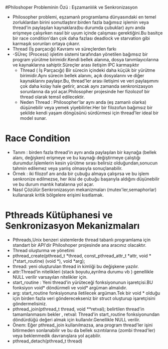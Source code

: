 #Philoshoper Probleminin Özü : Eşzamanlılık ve Senkronizasyon
- Philosopher problemi, eşzamanlı programlama dünyasındaki en temel zorluklardan birini somutlaştırır:birden fazla bağımsız işlemin veya thread'in paylaşılan kaynaklara(bu durumda çubuklar) aynı anda erişmeye çalışırken nasıl bir uyum içinde çalışması gerektiğini.Bu basitçe bir race condition'dan çok daha fazlası deadlock ve starvation gibi karmaşık sorunları ortaya çıkarır.
- Thread (İş parçacığı) Kavramı ve süreçlerden farkı
- -SÜreç (Process) işletim sistemi tarafından yönetilen bağımsız  bir program yürütme birimidir.Kendi bellek alanına, dosya tanımlayıcılarına ve kaynaklarına sahiptir.Süreçler arası iletişim IPC karmaşıktır
  - Thread ( İş Parçacığı) Bir sürecin içindeki daha küçük bir yürütme birimidir.Aynı sürecin bellek alanını, açık dosyalarını ve diğer kaynaklarını paylaşır.Bu, thread'ler arası iletişimi ve veri paylaşımını çok daha kolay hale getirir, ancak aynı zamanda senkronizasyon sorunlarına da yol açar.Philosopher projesinde her fizolozof bir thread olarak temsil edilecektir.
  - Neden Thread : Philosopher'lar aynı anda (eş zamanlı olarka) düşünebilir veya yemek yiyebilirler.Her bir filozofun bağımsız bir şekilde kendi yaşam döngüsünü sürdürmesi için thread'ler ideal bir model sunar.
# Race Condition
- Tanım : birden fazla thread'in aynı anda paylaşılan bir kaynağa (bellek alanı, değişken) erişmeye ve bu kaynağı değiştirmeye çalıştığı durumdur.İşlemlerin kesin yürütme sırası belirsiz olduğundan,sonucun tahmin edilemez veya yanlış olmasıyla sonuçlanabilir.
- Örnek : iki filozof anı anda bir çubuğu almaya çalışırsa ve bu işlem senkronize edilmezse, her ikisi de çubuğu başarıyla aldığını düşünebilir ve bu durum mantık hatalarına yol açar.
- Nasıl Çözülür:Senkronizasyon mekanizmaları (mutex'ler,semaphorlar) kullanarak kritik bölgelere erişimi kısıtlamak.
# Pthreads Kütüphanesi ve Senkronizasyon Mekanizmaları
- Pthreads,Unix benzeri sistemlerde thread tabanlı programlama için standart bir API'dir Philoshoper projesinde ana aracınız olacaktır.
- Thread oluşturma ve yönetimi
- pthread_create(pthread_t *thread, const_pthread_attr_t *attr, void *(*start_routine) (void *), void *arg);
- thread: yeni oluşturulan thread in kimliği bu değişkene yazılır.
- attr:Thread'in nitelikleri (stack boyutu,ayrılma durumu vb ) genellikle NULL verilir varsayılan nitelikler için.
- start_routine : Yeni thread'in yürüteceği fonksiyonunun işaretçisi.BU fonksiyon void* döndürmeli ve void* argüman almalıdır.
- arg: start_routine fonksiyonuna iletilecek argüman.Tek bir void * olduğu için birden fazla veri gönderecekseniz bir struct oluşturup işaretçisini göndermelisiniz.
- pthread_join(pthread_t thread, void **retval); belirtilen thread'in tamamlanmasını bekler , retval: Thread'in start_routine fonksiyonundan döndürdüğü değeri almak için kullanılır.Genellikle NULL verilir.
- Önem: Eğer pthread_join kullanılmazsa, ana program thread'ler işini bitirmeden sonlanabilir ve bu da bellek sızıntılarına (zombi thread'ler) veya beklenmedik davranışlara yol açabilir.
- pthread_detach(pthread_t thread)
